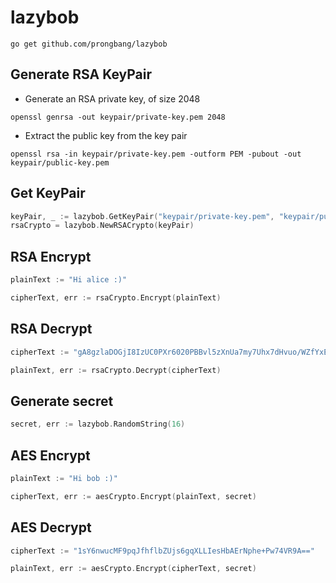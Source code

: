 # lazybob

```
go get github.com/prongbang/lazybob
```

## Generate RSA KeyPair

- Generate an RSA private key, of size 2048

```shell
openssl genrsa -out keypair/private-key.pem 2048
```

- Extract the public key from the key pair

```shell
openssl rsa -in keypair/private-key.pem -outform PEM -pubout -out keypair/public-key.pem
```

## Get KeyPair

```go
keyPair, _ := lazybob.GetKeyPair("keypair/private-key.pem", "keypair/public-key.pem")
rsaCrypto = lazybob.NewRSACrypto(keyPair)
```

## RSA Encrypt

```go
plainText := "Hi alice :)"

cipherText, err := rsaCrypto.Encrypt(plainText)
```

## RSA Decrypt

```go
cipherText := "gA8gzlaDOGjI8IzUC0PXr6020PBBvl5zXnUa7my7Uhx7dHvuo/WZfYxEPJfpL/+K8MRDcz6enh7nChhR783vhY/APB/E//EoN1EsSU/+iHIlixQb0lHe39JMpwt/BYN8fTvtIx13Z3UR7P3oEIwPg4DFeI9sa80XZIfaSHMVEH/bTTmSf3pnHSv7cvczFfr5zf5q/k3KSFwjH5h2mnR7tF9uUdE3Fxy9ffmr4z4BStDi+PRfMNcbtqVxYJy+tNqg2Ml3lfT+m0YBLRdhAyrU+Avh1EXa27n5Fab+HPTSkA1MWR+YkZX6izT7sv/1Yim1oRQG46HbIy23FEmyGx1w5g=="

plainText, err := rsaCrypto.Decrypt(cipherText)
```

## Generate secret

```go
secret, err := lazybob.RandomString(16)
```

## AES Encrypt

```go
plainText := "Hi bob :)"

cipherText, err := aesCrypto.Encrypt(plainText, secret)
```

## AES Decrypt

```go
cipherText := "1sY6nwucMF9pqJfhflbZUjs6gqXLLIesHbAErNphe+Pw74VR9A=="

plainText, err := aesCrypto.Encrypt(cipherText, secret)
```